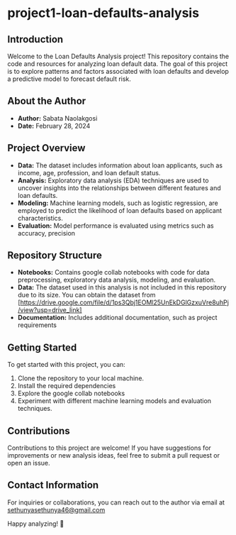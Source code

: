 # project1-loan-defaults-analysis

## Introduction
Welcome to the Loan Defaults Analysis project! This repository contains the code and resources for analyzing loan default data. The goal of this project is to explore patterns and factors associated with loan defaults and develop a predictive model to forecast default risk.

## About the Author
- **Author:** Sabata Naolakgosi
- **Date:** February 28, 2024

## Project Overview
- **Data:** The dataset includes information about loan applicants, such as income, age, profession, and loan default status.
- **Analysis:** Exploratory data analysis (EDA) techniques are used to uncover insights into the relationships between different features and loan defaults.
- **Modeling:** Machine learning models, such as logistic regression, are employed to predict the likelihood of loan defaults based on applicant characteristics.
- **Evaluation:** Model performance is evaluated using metrics such as accuracy, precision

## Repository Structure
- **Notebooks:** Contains google collab notebooks with code for data preprocessing, exploratory data analysis, modeling, and evaluation.
- **Data:** The dataset used in this analysis is not included in this repository due to its size. You can obtain the dataset from [https://drive.google.com/file/d/1ps3Qbj1EOMl25UnEkDGlGzxuVre8uhPj/view?usp=drive_link] 
- **Documentation:** Includes additional documentation, such as project requirements

## Getting Started
To get started with this project, you can:
1. Clone the repository to your local machine.
2. Install the required dependencies
3. Explore the google collab notebooks 
4. Experiment with different machine learning models and evaluation techniques.

## Contributions
Contributions to this project are welcome! If you have suggestions for improvements or new analysis ideas, feel free to submit a pull request or open an issue.

## Contact Information
For inquiries or collaborations, you can reach out to the author via email at sethunyasethunya46@gmail.com

Happy analyzing! 🚀
